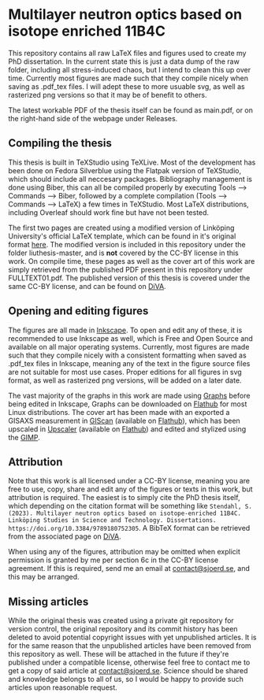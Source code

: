 # Multilayer neutron optics based on isotope enriched 11B4C
This repository contains all raw LaTeX files and figures used to create my PhD dissertation. 
In the current state this is just a data dump of the raw folder, including all stress-induced chaos, but I intend to clean this up over time. Currently most figures are made such that they compile nicely when saving as .pdf_tex files. I will adept these to more usuable svg, as well as rasterized png versions so that it may be of benefit to others. 

The latest workable PDF of the thesis itself can be found as main.pdf, or on the right-hand side of the webpage under Releases.

## Compiling the thesis
This thesis is built in TeXStudio using TeXLive. Most of the development has been done on Fedora Silverblue using the Flatpak version of TeXStudio, which should include all neccesary packages. Bibliography management is done using Biber, this can all be compiled properly by executing Tools --> Commands --> Biber, followed by a complete compilation (Tools --> Commands --> LaTeX) a few times in TeXStudio. Most LaTeX distributions, including Overleaf should work fine but have not been tested.

The first two pages are created using a modified version of Linköping University's official LaTeX template, which can be found in it's original format [here](https://gitlab.liu.se/olale55/liuthesis). The modified version is included in this repository under the folder liuthesis-master, and is **not** covered by the CC-BY license in this work. On compile time, these pages as well as the cover art of this work are simply retrieved from the published PDF present in this repository under FULLTEXT01.pdf. The published version of this thesis is covered under the same CC-BY license, and can be found on [DiVA](https://urn.kb.se/resolve?urn=urn:nbn:se:liu:diva-193552).

## Opening and editing figures

The figures are all made in [Inkscape](https://inkscape.org/). To open and edit any of these, it is recommended to use Inkscape as well, which is Free and Open Source and available on all major operating systems. Currently, most figures are made such that they compile nicely with a consistent formatting when saved as .pdf_tex files in Inkscape, meaning any of the text in the figure source files are not suitable for most use cases. Proper editions for all figures in svg format, as well as rasterized png versions, will be added on a later date.

The vast majority of the graphs in this work are made using [Graphs](https://github.com/Sjoerd1993/Graphs) before being edited in Inkscape, Graphs can be downloaded on [Flathub](https://flathub.org/apps/se.sjoerd.Graphs) for most Linux distributions. The cover art has been made with an exported a GISAXS measurement in [GIScan](https://github.com/Sjoerd1993/GIScan) (available on [Flathub](https://flathub.org/apps/se.sjoerd.GIScan)), which has been upscaled in [Upscaler](https://gitlab.com/TheEvilSkeleton/Upscaler) (available on [Flathub](https://flathub.org/apps/io.gitlab.theevilskeleton.Upscaler)) and edited and stylized using the [GIMP](https://www.gimp.org/).

## Attribution

Note that this work is all licensed under a CC-BY license, meaning you are free to use, copy, share and edit any of the figures or texts in this work, but attribution is required. The easiest is to simply cite the PhD thesis itself, which depending on the citation format will be something like `Stendahl, S. (2023). Multilayer neutron optics based on isotope-enriched 11B4C. Linköping Studies in Science and Technology. Dissertations. https://doi.org/10.3384/9789180752305`. A BibTeX format can be retrieved from the associated page on [DiVA](https://urn.kb.se/resolve?urn=urn:nbn:se:liu:diva-193552).

When using any of the figures, attribution may be omitted when explicit permission is granted by me per section 6c in the CC-BY license agreement. If this is required, send me an email at contact@sjoerd.se, and this may be arranged. 


## Missing articles

While the original thesis was created using a private git repository for version control, the original repository and its commit history has been deleted to avoid potential copyright issues with yet unpublished articles. It is for the same reason that the unpublished articles have been removed from this repository as well. These will be attached in the future if they're published under a compatible license, otherwise feel free to contact me to get a copy of said article at contact@sjoerd.se. Science should be shared and knowledge belongs to all of us, so I would be happy to provide such articles upon reasonable request.

 
